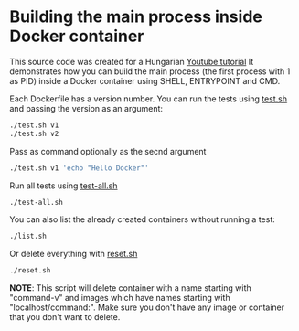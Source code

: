# Building the main process inside Docker container

This source code was created for a Hungarian [Youtube tutorial](https://youtu.be/KWyNaEUw3W8)
It demonstrates how you can build the main process (the first process with 1 as PID) inside a Docker container using SHELL, ENTRYPOINT and CMD.

Each Dockerfile has a version number. You can run the tests using [test.sh](test.sh) and passing the version as an argument:

```bash
./test.sh v1
./test.sh v2
```

Pass as command optionally as the secnd argument

```bash
./test.sh v1 'echo "Hello Docker"'
```

Run all tests using [test-all.sh](test-all.sh)

```bash
./test-all.sh
```

You can also list the already created containers without running a test:

```bash
./list.sh
```

Or delete everything with [reset.sh](reset.sh)

```bash
./reset.sh
```

**NOTE**: This script will delete container with a name starting with "command-v" and images which have names starting with "localhost/command:". Make sure you don't have any image or container that you don't want to delete.
